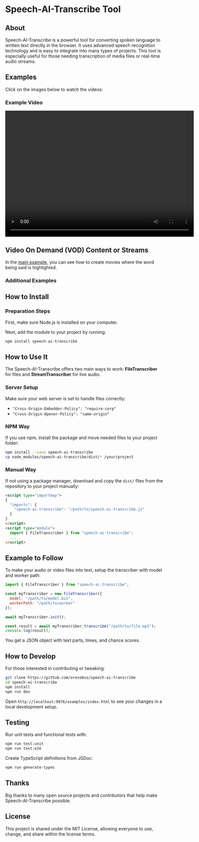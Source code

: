 # Speech-AI-Transcribe Tool

## About

Speech-AI-Transcribe is a powerful tool for converting spoken language to written text directly in the browser. It uses advanced speech recognition technology and is easy to integrate into many types of projects. This tool is especially useful for those needing transcription of media files or real-time audio streams.

## Examples

Click on the images below to watch the videos:

### Example Video
<video width="600" height="400" src="https://content.jwplatform.com/videos/PeDseSR6-vRNXRpvq.mp4" controls ></video>

## Video On Demand (VOD) Content or Streams

In the [main example](examples), you can see how to create movies where the word being said is highlighted. 
### Additional Examples



## How to Install

### Preparation Steps

First, make sure Node.js is installed on your computer.

Next, add the module to your project by running:

```bash
npm install speech-ai-transcribe
```

## How to Use It

The Speech-AI-Transcribe offers two main ways to work: **FileTranscriber** for files and **StreamTranscriber** for live audio.

### Server Setup

Make sure your web server is set to handle files correctly:

- `"Cross-Origin-Embedder-Policy": "require-corp"`
- `"Cross-Origin-Opener-Policy": "same-origin"`

### NPM Way

If you use npm, install the package and move needed files to your project folder:

```bash
npm install --save speech-ai-transcribe
cp node_modules/speech-ai-transcribe/dist/* /your/project
```

### Manual Way

If not using a package manager, download and copy the `dist/` files from the repository to your project manually:

```html
<script type="importmap">
{
  "imports": {
    "speech-ai-transcribe": "/path/to/speech-ai-transcribe.js"
  }
}
</script>
<script type="module">
  import { FileTranscriber } from "speech-ai-transcribe";
  ...
</script>
```

## Example to Follow

To make your audio or video files into text, setup the transcriber with model and worker path:

```js
import { FileTranscriber } from "speech-ai-transcribe";

const myTranscriber = new FileTranscriber({
  model: "/path/to/model.bin",
  workerPath: "/path/to/worker"
});

await myTranscriber.init();

const result = await myTranscriber.transcribe("/path/to/file.mp3");
console.log(result);
```

You get a JSON object with text parts, times, and chance scores.

## How to Develop

For those interested in contributing or tweaking:

```bash
git clone https://github.com/aresobus/speech-ai-transcribe
cd speech-ai-transcribe
npm install
npm run dev
```

Open `http://localhost:9876/examples/index.html` to see your changes in a local development setup.


## Testing

Run unit tests and functional tests with:

```bash
npm run test:unit
npm run test:e2e
```

Create TypeScript definitions from JSDoc:

```bash
npm run generate-types
```

## Thanks

Big thanks to many open source projects and contributors that help make Speech-AI-Transcribe possible.

## License

This project is shared under the MIT License, allowing everyone to use, change, and share within the license terms.